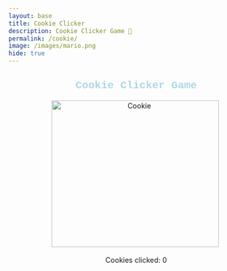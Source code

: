 ```yaml
---
layout: base
title: Cookie Clicker
description: Cookie Clicker Game 🍪
permalink: /cookie/
image: /images/mario.png
hide: true
---
```

<!-- Cookie Clicker Game -->
<div id="cookie-game-container" style="text-align: center; margin-top: 20px;">
  <h2 style="color: lightblue; font-family: courier new">Cookie Clicker Game</h2>
  <img id="cookie" src="{{site.baseurl}}/images/Fortune_cookie.png" alt="Cookie" style="cursor: pointer;" width="330px" height="290px">
  <img source>
  <p>Cookies clicked: <span id="counter">0</span></p>
</div>
<script>
  let counter = 0;
  document.getElementById('cookie').addEventListener('click', function() {
    counter++;
    document.getElementById('counter').textContent = counter;
  });
</script>